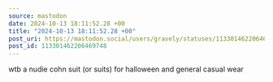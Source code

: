 ```yaml
---
source: mastodon
date: 2024-10-13 18:11:52.28 +00
title: "2024-10-13 18:11:52.28 +00"
post_uri: https://mastodon.social/users/gravely/statuses/113301462206469748
post_id: 113301462206469748
---
```

wtb a nudie cohn suit (or suits) for halloween and general casual wear


